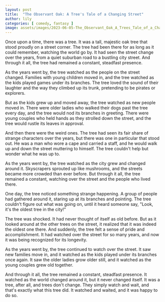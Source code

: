 ```yaml
---
layout: post
title:  "The Observant Oak: A Tree's Tale of a Changing Street"
author: lily
categories: [ comedy, fantasy ]
image: assets/images/2023-06-05-The_Observant_Oak_A_Trees_Tale_of_a_Changing_Street.png
---
```


Once upon a time, there was a tree. It was a tall, majestic oak tree that stood proudly on a street corner. The tree had been there for as long as it could remember, watching the world go by. It had seen the street change over the years, from a quiet suburban road to a bustling city street. And through it all, the tree had remained a constant, steadfast presence.

As the years went by, the tree watched as the people on the street changed. Families with young children moved in, and the tree watched as the kids played games under its branches. The tree loved the sound of their laughter and the way they climbed up its trunk, pretending to be pirates or explorers.

But as the kids grew up and moved away, the tree watched as new people moved in. There were older ladies who walked their dogs past the tree every day, and the tree would nod its branches in greeting. There were young couples who held hands as they strolled down the street, and the tree would rustle its leaves in approval.

And then there were the weird ones. The tree had seen its fair share of strange characters over the years, but there was one in particular that stood out. He was a man who wore a cape and carried a staff, and he would walk up and down the street muttering to himself. The tree couldn't help but wonder what he was up to.

As the years went by, the tree watched as the city grew and changed around it. Skyscrapers sprouted up like mushrooms, and the streets became more crowded than ever before. But through it all, the tree remained a constant, watching over the street and the people who lived there.

One day, the tree noticed something strange happening. A group of people had gathered around it, staring up at its branches and pointing. The tree couldn't figure out what was going on, until it heard someone say, "Look, it's the oldest tree in the city!"

The tree was shocked. It had never thought of itself as old before. But as it looked around at the other trees on the street, it realized that it was indeed the oldest one there. And suddenly, the tree felt a sense of pride and accomplishment. It had watched over the street for so many years, and now it was being recognized for its longevity.

As the years went by, the tree continued to watch over the street. It saw new families move in, and it watched as the kids played under its branches once again. It saw the older ladies grow older still, and it watched as the young couples grew old together.

And through it all, the tree remained a constant, steadfast presence. It watched as the world changed around it, but it never changed itself. It was a tree, after all, and trees don't change. They simply watch and wait, and that's exactly what this tree did. It watched and waited, and it was happy to do so.
